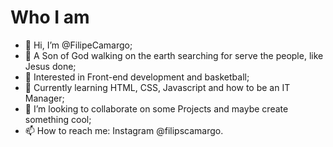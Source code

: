 # Who I am

- 👋 Hi, I’m @FilipeCamargo;
- 🙌 A Son of God walking on the earth searching for serve the people, like Jesus done;
- 👀 Interested in Front-end development and basketball;
- 🌱 Currently learning HTML, CSS, Javascript and how to be an IT Manager;
- 💞️ I’m looking to collaborate on some Projects and maybe create something cool;
- 📫 How to reach me: Instagram @filipscamargo.

<!---
FilipeCamargo/FilipeCamargo is a ✨ special ✨ repository because its `README.md` (this file) appears on your GitHub profile.
You can click the Preview link to take a look at your changes.
--->

